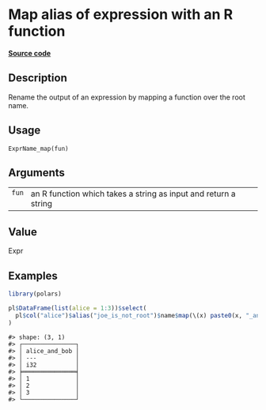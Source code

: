 

# Map alias of expression with an R function

[**Source code**](https://github.com/pola-rs/r-polars/tree/8dac37e8bf89bcd080a13d0ed20dd1dc2bee615f/R/expr__name.R#L63)

## Description

Rename the output of an expression by mapping a function over the root
name.

## Usage

<pre><code class='language-R'>ExprName_map(fun)
</code></pre>

## Arguments

<table>
<tr>
<td style="white-space: nowrap; font-family: monospace; vertical-align: top">
<code id="fun">fun</code>
</td>
<td>
an R function which takes a string as input and return a string
</td>
</tr>
</table>

## Value

Expr

## Examples

``` r
library(polars)

pl$DataFrame(list(alice = 1:3))$select(
  pl$col("alice")$alias("joe_is_not_root")$name$map(\(x) paste0(x, "_and_bob"))
)
```

    #> shape: (3, 1)
    #> ┌───────────────┐
    #> │ alice_and_bob │
    #> │ ---           │
    #> │ i32           │
    #> ╞═══════════════╡
    #> │ 1             │
    #> │ 2             │
    #> │ 3             │
    #> └───────────────┘
